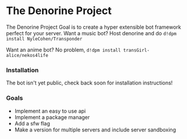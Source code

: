 # The Denorine Project
The Denorine Project Goal is to create a hyper extensible bot framework perfect for your server.
Want a music bot? Host denorine and do `d!dpm install NyleCohen/Transponder`

Want an anime bot? No problem, `d!dpm install transGirl-alice/nekos4life`
### Installation
The bot isn't yet public, check back soon for installation instructions!
### Goals
* Implement an easy to use api
* Implement a package manager
* Add a sfw flag
* Make a version for multiple servers and include server sandboxing
